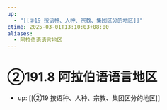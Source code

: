 ```yaml
---
up:
  - "[[②19 按语种、人种、宗教、集团区分的地区]]"
ctime: 2025-03-01T13:10:03+08:00
aliases:
  - 阿拉伯语语言地区
---
```


# ②191.8 阿拉伯语语言地区

- up: [[②19 按语种、人种、宗教、集团区分的地区]]
